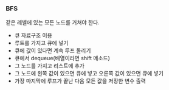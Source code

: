 ### BFS

같은 레벨에 있는 모든 노드를 거쳐야 한다.

- 큐 자료구조 이용
- 루트를 가지고 큐에 넣기
- 큐에 값이 있다면 계속 루프 돌리기
- 큐에서 dequeue(배열이라면 shift 메소드)
- 그 노드를 가지고 리스트에 추가
- 그 노드에 왼쪽 값이 있으면 큐에 넣고 오른쪽 값이 있으면 큐에 넣기
- 가장 마지막에 루프가 끝난 다음 모든 값을 저장한 변수 출력
